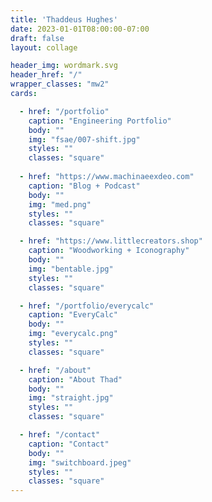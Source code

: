 ```yaml
---
title: 'Thaddeus Hughes'
date: 2023-01-01T08:00:00-07:00
draft: false
layout: collage

header_img: wordmark.svg
header_href: "/"
wrapper_classes: "mw2"
cards:

  - href: "/portfolio"
    caption: "Engineering Portfolio"
    body: ""
    img: "fsae/007-shift.jpg"
    styles: ""
    classes: "square"
    
  - href: "https://www.machinaeexdeo.com"
    caption: "Blog + Podcast"
    body: ""
    img: "med.png"
    styles: ""
    classes: "square"

  - href: "https://www.littlecreators.shop"
    caption: "Woodworking + Iconography"
    body: ""
    img: "bentable.jpg"
    styles: ""
    classes: "square"

  - href: "/portfolio/everycalc"
    caption: "EveryCalc"
    body: ""
    img: "everycalc.png"
    styles: ""
    classes: "square"

  - href: "/about"
    caption: "About Thad"
    body: ""
    img: "straight.jpg"
    styles: ""
    classes: "square"

  - href: "/contact"
    caption: "Contact"
    body: ""
    img: "switchboard.jpeg"
    styles: ""
    classes: "square"
---
```


